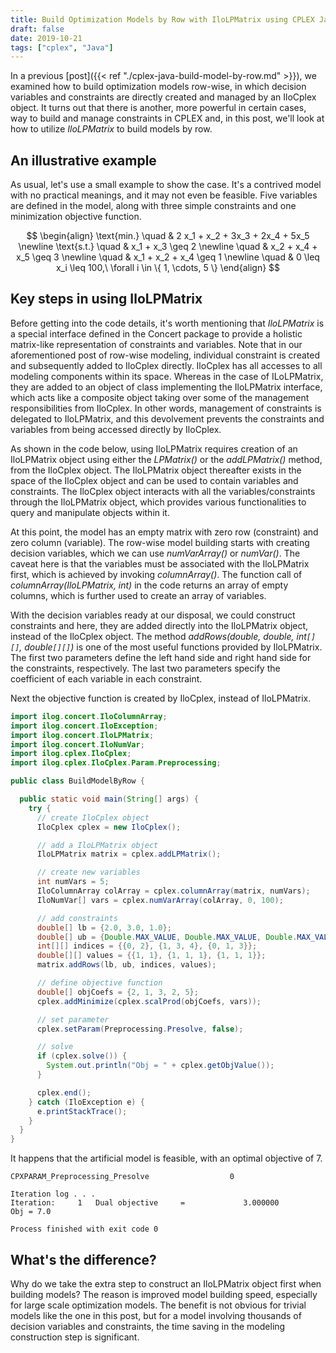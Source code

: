 ```yaml
---
title: Build Optimization Models by Row with IloLPMatrix using CPLEX Java API
draft: false
date: 2019-10-21
tags: ["cplex", "Java"]
---
```


In a previous [post]({{< ref "./cplex-java-build-model-by-row.md" >}}), we examined how to build optimization models row-wise, in which decision variables and constraints are directly created and managed by an IloCplex object.
It turns out that there is another, more powerful in certain cases, way to build and manage constraints in CPLEX and, in this post, we'll look at how to utilize *IloLPMatrix* to build models by row.

## An illustrative example

As usual, let's use a small example to show the case.
It's a contrived model with no practical meanings, and it may not even be feasible.
Five variables are defined in the model, along with three simple constraints and one minimization objective function.

$$
\begin{align}
\text{min.} \quad & 2 x_1 + x_2 + 3x_3 + 2x_4 + 5x_5 \newline
\text{s.t.} \quad & x_1 + x_3 \geq 2 \newline
\quad & x_2 + x_4 + x_5 \geq 3 \newline
\quad & x_1 + x_2 + x_4 \geq 1 \newline
\quad & 0 \leq x_i \leq 100,\ \forall i \in \{ 1, \cdots, 5 \}
\end{align}
$$

## Key steps in using IloLPMatrix

Before getting into the code details, it's worth mentioning that *IloLPMatrix* is a special interface defined in the Concert package to provide a holistic matrix-like representation of constraints and variables.
Note that in our aforementioned post of row-wise modeling, individual constraint is created and subsequently added to IloCplex directly.
IloCplex has all accesses to all modeling components within its space.
Whereas in the case of ILoLPMatrix, they are added to an object of class implementing the IloLPMatrix interface, which acts like a composite object taking over some of the management responsibilities from IloCplex.
In other words, management of constraints is delegated to IloLPMatrix, and this devolvement prevents the constraints and variables from being accessed directly by IloCplex.

As shown in the code below, using IloLPMatrix requires creation of an IloLPMatrix object using either the *LPMatrix()* or the *addLPMatrix()* method, from the IloCplex object. 
The IloLPMatrix object thereafter exists in the space of the IloCplex object and can be used to contain variables and constraints. 
The IloCplex object interacts with all the variables/constraints through the IloLPMatrix object, which provides various functionalities to query and manipulate objects within it.


At this point, the model has an empty matrix with zero row (constraint) and zero column (variable).
The row-wise model building starts with creating decision variables, which we can use *numVarArray()* or *numVar()*.
The caveat here is that the variables must be associated with the IloLPMatrix first, which is achieved by invoking *columnArray()*. 
The function call of *columnArray(IloLPMatrix, int)* in the code returns an array of empty columns, which is further used to create an array of variables.

With the decision variables ready at our disposal, we could construct constraints and here, they are added directly into the IloLPMatrix object, instead of the IloCplex object.
The method *addRows(double, double, int`[][]`, double`[][]`)* is one of the most useful functions provided by IloLPMatrix. 
The first two parameters define the left hand side and right hand side for the constraints, respectively.
The last two parameters specify the coefficient of each variable in each constraint. 

Next the objective function is created by IloCplex, instead of IloLPMatrix. 

```java
import ilog.concert.IloColumnArray;
import ilog.concert.IloException;
import ilog.concert.IloLPMatrix;
import ilog.concert.IloNumVar;
import ilog.cplex.IloCplex;
import ilog.cplex.IloCplex.Param.Preprocessing;

public class BuildModelByRow {

  public static void main(String[] args) {
    try {
      // create IloCplex object
      IloCplex cplex = new IloCplex();

      // add a IloLPMatrix object
      IloLPMatrix matrix = cplex.addLPMatrix();

      // create new variables
      int numVars = 5;
      IloColumnArray colArray = cplex.columnArray(matrix, numVars);
      IloNumVar[] vars = cplex.numVarArray(colArray, 0, 100);

      // add constraints
      double[] lb = {2.0, 3.0, 1.0};
      double[] ub = {Double.MAX_VALUE, Double.MAX_VALUE, Double.MAX_VALUE};
      int[][] indices = {{0, 2}, {1, 3, 4}, {0, 1, 3}};
      double[][] values = {{1, 1}, {1, 1, 1}, {1, 1, 1}};
      matrix.addRows(lb, ub, indices, values);

      // define objective function
      double[] objCoefs = {2, 1, 3, 2, 5};
      cplex.addMinimize(cplex.scalProd(objCoefs, vars));

      // set parameter
      cplex.setParam(Preprocessing.Presolve, false);

      // solve
      if (cplex.solve()) {
        System.out.println("Obj = " + cplex.getObjValue());
      }

      cplex.end();
    } catch (IloException e) {
      e.printStackTrace();
    }
  }
}
```

It happens that the artificial model is feasible, with an optimal objective of 7.

```log
CPXPARAM_Preprocessing_Presolve                  0

Iteration log . . .
Iteration:     1   Dual objective     =             3.000000
Obj = 7.0

Process finished with exit code 0
```

## What's the difference?

Why do we take the extra step to construct an IloLPMatrix object first when building models?
The reason is improved model building speed, especially for large scale optimization models.
The benefit is not obvious for trivial models like the one in this post, but for a model involving thousands of decision variables and constraints, the time saving in the modeling construction step is significant. 